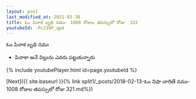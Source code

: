 ```yaml
---
layout: post
last_modified_at: 2021-03-30
title: ఓం పినాక బృథి నమః- 1008 రోజుల తపస్సులో రోజు  322
youtubeId: -Pc239F_qp4
---
```

 
 
 ఓం పినాక బృథి నమః  
 
 -  పినాకా అనే విల్లును ఎవరు పట్టుకున్నారు 
 
  
 
  
 
 
 
 
 
 


{% include youtubePlayer.html id=page.youtubeId %}
 
[Next]({{ site.baseurl }}{% link  split1/_posts/2018-02-13-ఓం నిషా చారిణే నమః- 1008 రోజుల తపస్సులో రోజు  321.md%})
 
